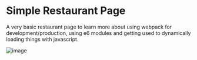 # Simple Restaurant Page
A very basic restaurant page to learn more about using webpack for development/production, using e6 modules and getting used to dynamically loading things with javascript.

![image](https://github.com/Ay-can/restaurant-page/assets/61593654/feec3645-cd7a-4c43-9af3-0de5cb822fe0)
